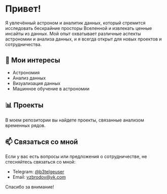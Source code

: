 # Привет!

Я увлечённый астроном и аналитик данных, который стремится исследовать бескрайние просторы Вселенной и извлекать ценные инсайты из данных. Мой опыт охватывает различные аспекты астрономии и анализа данных, и я всегда открыт для новых проектов и сотрудничества.

## 🌌 Мои интересы

- Астрономия
- Анализ данных
- Визуализация данных
- Машинное обучение в астрономии

## 📊 Проекты

В моем репозитории вы найдете проекты, связанные анализом временных рядов.


## 📫 Связаться со мной

Если у вас есть вопросы или предложения о сотрудничестве, не стесняйтесь связаться со мной:

- Telegram: [@b3telgeuser](https://t.me/b3telgeuse)
- Email: [vzbrodov@vk.com](mailto:vzbrodov@vk.com)

Спасибо за внимание!
